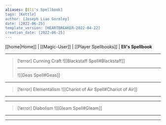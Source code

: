 ```yaml
---
aliases: [Eli's Spellbook]
tags: [Kettle]
author: [Joseph Liao Gormley]
date: [2022-06-25]
template_version: [HEARTBREAKER-2022-04-22]
creation_date: [2022-06-25]
---
```

<!-- Home | Character Creation | -->
[[home|Home]] | [[Magic-User]] | [[Player Spellbooks]] | **Eli's Spellbook**
___
> [!error] Cunning Craft
> ![[Blackstaff Spell#Blackstaff]]
> ___
> ![[Geas Spell#Geas]]


___
> [!error] Elementalism
> ![[Chariot of Air Spell#Chariot of Air]]
___


___
> [!error] Diabolism
> ![[Gleam Spell#Gleam]]

___

___
<!--*See also:* 
*References:*
*Source:* -->
<!-- Sources, read more, links, etc. -->
<!-- *Source: Entry by [[Mike Maxin]].* -->
<!-- Leave an empty line at the end, otherwise Exporter complains. -->
